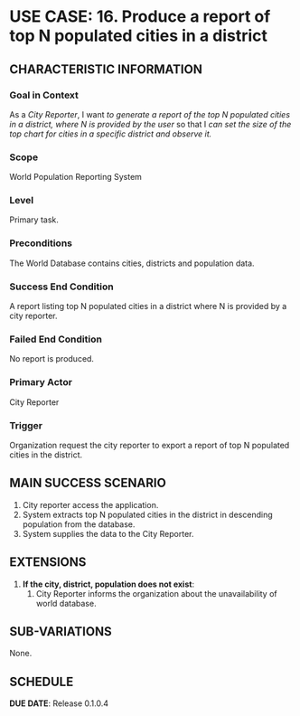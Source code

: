 # USE CASE: 16. Produce a report of top N populated cities in a district 

## CHARACTERISTIC INFORMATION

### Goal in Context
As a *City Reporter*, I want *to generate a report of the top N populated cities in a district, where N is provided by the user* so that I *can set the size of the top chart for cities in a specific district and observe it.*

### Scope
World Population Reporting System

### Level
Primary task.

### Preconditions
The World Database contains cities, districts and population data.

### Success End Condition
A report listing top N populated cities in a district where N is provided by a city reporter.

### Failed End Condition
No report is produced.

### Primary Actor
City Reporter

### Trigger
Organization request the city reporter to export a report of top N populated cities in the district.

## MAIN SUCCESS SCENARIO
1. City reporter access the application.
2. System extracts top N populated cities in the district in descending population from the database.
3. System supplies the data to the City Reporter.

## EXTENSIONS
1. **If the city, district, population does not exist**:
    1. City Reporter informs the organization about the unavailability of world database.

## SUB-VARIATIONS
None.

## SCHEDULE
**DUE DATE**: Release 0.1.0.4